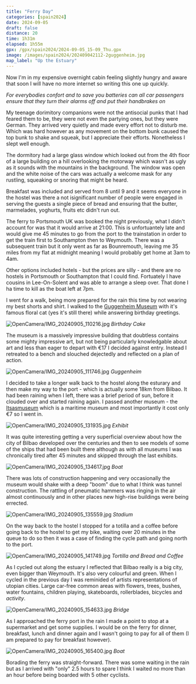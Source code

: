 ```yaml
--- 
title: "Ferry Day"
categories: [spain2024]
date: 2024-09-05
draft: false
distance: 20
time: 1h31m
elapsed: 1h55m
gpx: /gpx/spain2024/2024-09-05_15-09_Thu.gpx
image: /images/spain2024/202409042112-2guggenheim.jpg
map_label: "Up the Estuary"
---
```


Now I'm in my expensive overnight cabin feeling slightly hungry and aware that
soon I will have no more internet so writing this one up quickly.

_For everybodies confort and to save you batteries can all car passengers ensure
that they turn their alarms off and put their handbrakes on_

My teenage dorimitory companions were not the antisocial punks that I had
feared them to be, they were not even the partying ones, but they were German.
They arrived very quietly and made every effort not to disturb me. Which was
hard however as any movement on the bottom bunk caused the top bunk to shake
and squeak, but I appreciate their efforts. Nonetheless I slept well enough.

The dormitory had a large glass window which looked out from the 4th floor of
a large building on a hill overlooking the motorway which wasn't as ugly as it
sounds with the mountains in the background. The window was open and the white
noise of the cars was actually a welcome mask for any rustling, squeaking or
snoring that might be heard.

Breakfast was included and served from 8 until 9 and it seems everyone in the
hostel was there a not isignificant number of people were engaged in serving
the guests a single piece of bread and ensuring that the butter, marmelades,
yoghurts, fruits etc didn't run out.

The ferry to Portsmouth UK was booked the night previously, what I didn't
account for was that it would arrive at 21:00. This is unfortuantely late and
would give me 45 minutes to go from the port to the trainstation in order to
get the train first to Southampton then to Weymouth. There was a subsequent
train but it only went as far as Bounremouth, leaving me 35 miles from my flat
at midnight meaning I would probably get home at 3am to 4am.

Other options included hotels - but the prices are silly - and there are no
hostels in Portsmouth or Southampton that I could find. Fortuately I have
cousins in Lee-On-Solent and was able to arrange a sleep over. That done I ha
time to kill as the boat left at 7pm.

I went for a walk, being more prepared for the rain this time by not wearing
my best shorts and shirt. I walked to the [Guggenheim Museum](https://en.wikipedia.org/wiki/Guggenheim_Museum_Bilbao) with it's famous
floral cat (yes it's still there) while answering birthday greetings.

![OpenCamera/IMG_20240905_110216.jpg](/images/spain2024/202409042112-1birthday.jpg)
*Birthday Cake*

The museum is a massively impressive building that doubtless contains some
mighty impressive art, but not being particularly knowledgable about art and
less than eager to depart with €17 I decided against entry. Instead I
retreated to a bench and slouched dejectedly and reflected on a plan of action.

![OpenCamera/IMG_20240905_111746.jpg](/images/spain2024/202409042112-2guggenheim.jpg)
*Guggenheim*

I decided to take a longer walk back to the hostel along the esturary and then
make my way to the port - which is actually some 18km from Bilbao. It had been
raining when I left, there was a brief period of sun, before it clouded over
and started raining again. I passed another museum - the
[Itsasmuseum](https://itsasmuseum.eus/en/) which is a maritime museum and most
importantly it cost only €7 so I went in.

![OpenCamera/IMG_20240905_131935.jpg](/images/spain2024/202409042112-4exhibit.jpg)
*Exhibit*

It was quite interesting getting a very superficial overview about how the
city of Bilbao developed over the centuries and then to see models of some of
the ships that had been built there although as with all museums I was
chronically tired after 45 minutes and skipped through the last exhibits.

![OpenCamera/IMG_20240905_134617.jpg](/images/spain2024/202409042112-5boat.jpg)
*Boat*

There was lots of construction happening and very occasionally the museum
would shake with a deep "boom" due to what I think was tunnel construction. The
rattling of pneumatic hammers was ringing in the air almost continuously and
in other places new high-rise buildings were being errected.

![OpenCamera/IMG_20240905_135559.jpg](/images/spain2024/202409042112-6stadium.jpg)
*Stadium*

On the way back to the hostel I stopped for a totilla and a coffee before
going back to the hostel to get my bike, waiting over 20 minutes in the queue
to do so then it was a case of finding the cycle path and going north to the
port.

![OpenCamera/IMG_20240905_141749.jpg](/images/spain2024/202409042112-7tortilla.jpg)
*Tortilla and Bread and Coffee*

As I cycled out along the estuary I reflected that Bilbao really is a big
city, even bigger than Weymouth. It's also very colourful and green. When I
cycled in the previous day I was reminided of artists representations of
utopian cities. Large car-free common areas with flowers, trees, bushes, water
fountains, children playing, skateboards, rollerblades, bicycles and
_activity_.

![OpenCamera/IMG_20240905_154633.jpg](/images/spain2024/202409042112-8bridge.jpg)
*Bridge*

As I approached the ferry port in the rain I made a point to stop at a
supermarket and get some supplies. I would be on the ferry for dinner,
breakfast, lunch and dinner again and I wasn't going to pay for all of them (I
am prepared to pay for breakfast however).

![OpenCamera/IMG_20240905_165400.jpg](/images/spain2024/202409042112-9boat.jpg)
*Boat*

Borading the ferry was straight-forward. There was some waiting in the rain
but as I arrived with "only" 2.5 hours to spare I think I waited no more than
an hour before being boarded with 5 other cyclists.












